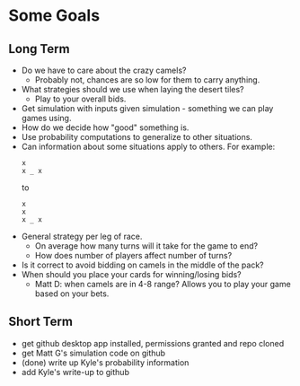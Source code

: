 # Some Goals

## Long Term

- Do we have to care about the crazy camels?
   - Probably not, chances are so low for them to carry anything.
- What strategies should we use when laying the desert tiles?
   - Play to your overall bids.
- Get simulation with inputs given simulation - something we can play games using.
- How do we decide how "good" something is.
- Use probability computations to generalize to other situations.
- Can information about some situations apply to others.  For example:
    ```
    x
    x _ x
    ```
    to
    ```
    x
    x
    x _ x
    ```
- General strategy per leg of race.
    - On average how many turns will it take for the game to end?
    - How does number of players affect number of turns?
- Is it correct to avoid bidding on camels in the middle of the pack?
- When should you place your cards for winning/losing bids?
    - Matt D: when camels are in 4-8 range? Allows you to play your game based on your bets.

## Short Term

- get github desktop app installed, permissions granted and repo cloned
- get Matt G's simulation code on github
- (done) write up Kyle's probability information
- add Kyle's write-up to github

